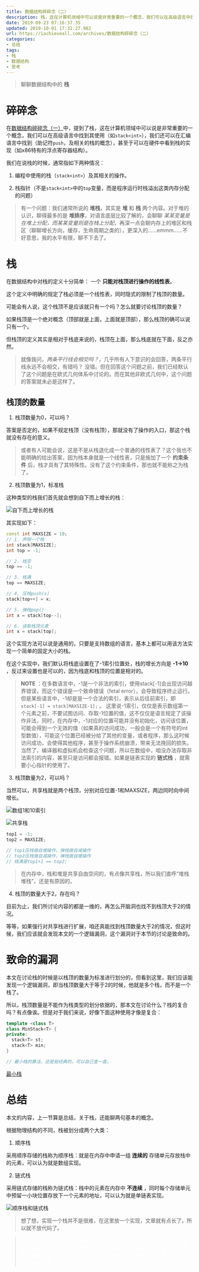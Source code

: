 ```yaml
---
title: 数据结构碎碎念（二）
description: 栈，这在计算机领域中可以说是非常重要的一个概念，我们可以在高级语言中找到其使用（如``stack<int>``），我们还可以在汇编语言中找到（助记符``push``，及相关的栈的概念），甚至于可以在硬件中看到栈的实现（如x86特有的浮点寄存器结构）。
date: 2019-09-23 07:16:37.35
updated: 2019-10-01 17:31:27.982
url: https://iachieveall.com/archives/数据结构碎碎念（二）
categories: 
- 总结
tags: 
- 栈
- 数据结构
- 思考
---
```


> 聊聊数据结构中的 **栈**

# 碎碎念

在[数据结构碎碎念（一）]()中，提到了栈，这在计算机领域中可以说是非常重要的一个概念，我们可以在高级语言中找到其使用（如``stack<int>``），我们还可以在汇编语言中找到（助记符``push``，及相关的栈的概念），甚至于可以在硬件中看到栈的实现（如x86特有的浮点寄存器结构）。

我们在说栈的时候，通常指如下两种情况：

1. 编程中使用的栈（`stack<int>`）及其相关的操作。

2. 栈指针（不是`stack<int>`中的`top`变量，而是程序运行时栈溢出这类内存分配的问题）

> 有一个问题：我们通常所说的 **堆栈**，其实是 **堆** 和 **栈** 两个内容。对于堆的认识，聊得最多的是 **堆排序**，对语言底层比较了解的，会聊聊 *某某变量是在堆上分配，而某某变量则是在栈上分配*，再深一点会聊内存上的堆区和栈区（聊聊增长方向，缓存，生命周期之类的），更深入的……emmm……不好意思，我的水平有限，聊不下去了。

# 栈

在数据结构中对栈的定义十分简单： 一个 **只能对栈顶进行操作的线性表**。

这个定义中明确的规定了栈必须是一个线性表，同时隐式的限制了栈顶的数量。

可能会有人说，这个栈顶不是应该就只有一个吗？怎么就要讨论栈顶的数量？

如果栈顶是一个绝对概念（顶部就是上面，上面就是顶部），那么栈顶的确可以说只有一个。

但栈顶的定义其实是相对于栈底来说的，栈顶在上面，那么栈底就在下面，反之亦然。

> 就像我问，*两条平行线会相交吗？*，几乎所有人下意识的会回答，两条平行线永远不会相交，有错吗？
> 没错。但在回答这个问题之前，我们已经默认了这个问题是在欧式几何体系中讨论的。而在其他非欧式几何中，这个问题的答案就未必是这样了。

## 栈顶的数量

1. 栈顶数量为0，可以吗？

答案是否定的，如果不规定栈顶（没有栈顶），那就没有了操作的入口，那这个栈就没有存在的意义。

> 或者有人可能会说，这是不是从栈退化成一个普通的线性表了？这个我也不能明确的给出答案，因为栈本身就是一个线性表，只是施加了一个 **约束条件** 后，栈才具有了其特殊性。没有了这个约束条件，那也就不能称之为栈了。

2. 栈顶数量为1，标准栈

这种类型的栈我们首先就会想到自下而上增长的栈：

![自下而上增长的栈](/upload/2019/9/%E8%87%AA%E4%B8%8B%E8%80%8C%E4%B8%8A%E5%A2%9E%E9%95%BF%E7%9A%84%E6%A0%88-ef615738be2d467b8d150c58e89dc33c.png)

其实现如下：

```c++
const int MAXSIZE = 10;
// 1. 声明一个栈
int stack[MAXSIZE];
int top = -1;

// 2. 栈空
top == -1;

// 3. 栈满
top == MAXSIZE;

// 4. 压栈push(x)
stack[top++] = x;

// 5. 弹栈pop()
int x = stack[top--];

// 6. 读取栈顶元素
int x = stack[top];
```

这个实现方法可以说是通用的，只要是支持数组的语言，基本上都可以用该方法实现一个简单的固定大小的栈。

在这个实现中，我们默认将栈底设置在了-1索引位置处，栈的增长方向是 **-1->10** ，反过来设置也是可以的，因为栈底和栈顶的位置是相对的。

> **NOTE** ：在多数语言中，-1是一个非法的索引，使用stack[-1]会出现访问越界错误，而这个错误是一个致命错误（fetal error），会导致程序终止运行。但是某些语言中，-1却是是一个合法的索引，表示从后往前索引，即 `stack[-1] = stack[MAXSIZE-1];` 。
> 这里说-1索引，仅仅是表示数组第一个元素之前，不要试图访问、存取-1位置的值，这不仅仅是语言规定了该操作非法，同时，在内存中，-1对应的位置可能并没有初始化，访问该位置，可能会得到一个无效的值（如果真的访问成功，一般会是一个有符号的int型数值），可能这个位置已经被分给了其他的变量，或者程序，那么这时候访问成功，会使得其他程序，甚至于操作系统崩溃，带来无法挽回的损失。
> 当然了，编译器和虚拟机会检查这个问题，所以在数组中，咱没办法存取非法索引的内容，甚至只是访问都会报错。如果是链表实现的 **链式栈** ，就需要小心指针的使用了。

3. 栈顶数量为2，可以吗？

当然可以，共享栈就是两个栈顶，分别对应位置-1和MAXSIZE，两边同时向中间增长。

![数组1和10索引](/upload/2019/9/%E6%95%B0%E7%BB%84-1%E5%92%8C10%E7%B4%A2%E5%BC%95-a5a3853030b64a69acc5348e8dbd41ec.png)

![共享栈](/upload/2019/9/%E5%85%B1%E4%BA%AB%E6%A0%88-c43e2752378b4acf8e893c0beff525a4.png)

```c++
top1 = -1;
top2 = MAXSIZE;

// top1压栈做自增操作，弹栈做自减操作
// top2压栈做自减操作，弹栈做自增操作
// 栈满是top1+1 == top2;
```

> 在内存中，栈和堆是共享自由空间的，有点像共享栈，所以我们直呼“堆栈堆栈”，还是有原因的。

4. 栈顶的数量大于2，存在吗？

目前为止，我们所讨论内容的都是一维的，再怎么开脑洞也找不到栈顶大于2的情况。

等等，如果强行对共享栈进行扩展，咱还真能找到栈顶数量大于2的情况，但这时候，我们应该就会发现本文的一个逻辑漏洞，这个漏洞对于本节的讨论是致命的。

# 致命的漏洞

本文在讨论栈的时候是以栈顶的数量为标准进行划分的，但看到这里，我们应该能发现一个逻辑漏洞，即当栈顶数量大于等于2的时候，他就是多个栈，而不是一个栈了。

所以，栈顶数量是不能作为栈类型的划分依据的，那本文在讨论什么？栈的复合吗？有点像诶。但是对于我们来说，好像下面这种使用才像是复合：

```c++
template <class T>
class MinStack<T> {
private:
  stack<T> st;
  stack<T> min;
}

// 最小栈的算法，还是挺经典的，可以自己查一查。
```

[最小栈](https://leetcode.com/problems/min-stack/description/)

# 总结

本文的内容，上一节算是总结，关于栈，还能聊两句基本的概念。

根据物理结构的不同，栈被划分成两个大类：

1. 顺序栈

采用顺序存储的栈称为顺序栈：就是在内存中申请一组 **连续的** 存储单元存放栈中的元素，可以认为就是数组实现。

2. 链式栈

采用链式存储的栈称为链式栈：栈中的元素在内存中 **不连续** ，同时每个存储单元中预留一小块位置存放下一个元素的地址，可以认为就是单链表实现。

![顺序栈和链式栈](/upload/2019/9/image-e5726701d73d445b9e877f565761f47d.png)

> 想了想，实现一个栈并不是很难，在这里放一个实现，文章就有点长了，所以就不放代码了。

> <span style="color: white;">彩蛋|ू･ω･ )：能从本文中获得什么，也不是我说了能算的，只是希望，在这个谁都能发文章，谁都敢发文章，谁都敢说自己文章非常有深度的年代，不要被那些看似很有道理的、很有深度文章误导，要学会独立思考。不能对自己所说的话，所写过的文章负责的人，实在是太讨厌了。</span>
